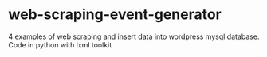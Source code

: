 # web-scraping-event-generator
4 examples of web scraping and insert data into wordpress mysql database. Code in python with lxml toolkit
